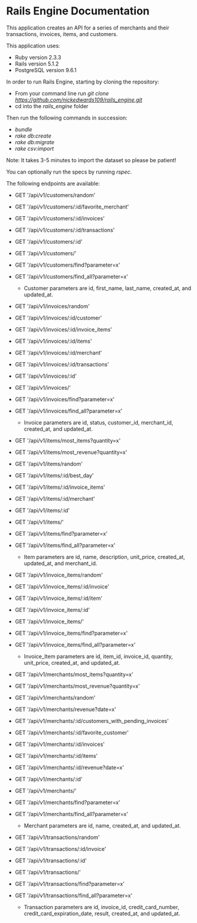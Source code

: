 # Rails Engine Documentation

This application creates an API for a series of merchants and their transactions, invoices, items, and customers.

This application uses:
  * Ruby version 2.3.3
  * Rails version 5.1.2
  * PostgreSQL version 9.6.1

In order to run Rails Engine, starting by cloning the repository:

 * From your command line run *git clone https://github.com/nickedwards109/rails_engine.git*
 * cd into the *rails_engine* folder

Then run the following commands in succession:
 * *bundle*
 * *rake db:create*
 * *rake db:migrate*
 * *rake csv:import*

Note: It takes 3-5 minutes to import the dataset so please be patient!

You can optionally run the specs by running *rspec*.

The following endpoints are available:

* GET '/api/v1/customers/random'
* GET '/api/v1/customers/:id/favorite_merchant'
* GET '/api/v1/customers/:id/invoices'
* GET '/api/v1/customers/:id/transactions'
* GET '/api/v1/customers/:id'
* GET '/api/v1/customers/'
* GET '/api/v1/customers/find?parameter=x'
* GET '/api/v1/customers/find_all?parameter=x'
  * Customer parameters are id, first_name, last_name, created_at, and updated_at.

* GET '/api/v1/invoices/random'
* GET '/api/v1/invoices/:id/customer'
* GET '/api/v1/invoices/:id/invoice_items'
* GET '/api/v1/invoices/:id/items'
* GET '/api/v1/invoices/:id/merchant'
* GET '/api/v1/invoices/:id/transactions'
* GET '/api/v1/invoices/:id'
* GET '/api/v1/invoices/'
* GET '/api/v1/invoices/find?parameter=x'
* GET '/api/v1/invoices/find_all?parameter=x'
  * Invoice parameters are id, status, customer_id, merchant_id, created_at, and updated_at.

* GET '/api/v1/items/most_items?quantity=x'
* GET '/api/v1/items/most_revenue?quantity=x'
* GET '/api/v1/items/random'
* GET '/api/v1/items/:id/best_day'
* GET '/api/v1/items/:id/invoice_items'
* GET '/api/v1/items/:id/merchant'
* GET '/api/v1/items/:id'
* GET '/api/v1/items/'
* GET '/api/v1/items/find?parameter=x'
* GET '/api/v1/items/find_all?parameter=x'
  * Item parameters are id, name, description, unit_price, created_at, updated_at, and merchant_id.

* GET '/api/v1/invoice_items/random'
* GET '/api/v1/invoice_items/:id/invoice'
* GET '/api/v1/invoice_items/:id/item'
* GET '/api/v1/invoice_items/:id'
* GET '/api/v1/invoice_items/'
* GET '/api/v1/invoice_items/find?parameter=x'
* GET '/api/v1/invoice_items/find_all?parameter=x'
  * Invoice_Item parameters are id, item_id, invoice_id, quantity, unit_price, created_at, and updated_at.

* GET '/api/v1/merchants/most_items?quantity=x'
* GET '/api/v1/merchants/most_revenue?quantity=x'
* GET '/api/v1/merchants/random'
* GET '/api/v1/merchants/revenue?date=x'
* GET '/api/v1/merchants/:id/customers_with_pending_invoices'
* GET '/api/v1/merchants/:id/favorite_customer'
* GET '/api/v1/merchants/:id/invoices'
* GET '/api/v1/merchants/:id/items'
* GET '/api/v1/merchants/:id/revenue?date=x'
* GET '/api/v1/merchants/:id'
* GET '/api/v1/merchants/'
* GET '/api/v1/merchants/find?parameter=x'
* GET '/api/v1/merchants/find_all?parameter=x'
  * Merchant parameters are id, name, created_at, and updated_at.

* GET '/api/v1/transactions/random'
* GET '/api/v1/transactions/:id/invoice'
* GET '/api/v1/transactions/:id'
* GET '/api/v1/transactions/'
* GET '/api/v1/transactions/find?parameter=x'
* GET '/api/v1/transactions/find_all?parameter=x'
  * Transaction parameters are id, invoice_id, credit_card_number, credit_card_expiration_date, result, created_at, and updated_at.
